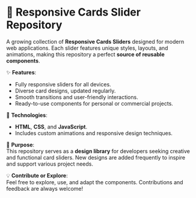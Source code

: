# 📂 Responsive Cards Slider Repository  

A growing collection of **Responsive Cards Sliders** designed for modern web applications. Each slider features unique styles, layouts, and animations, making this repository a perfect **source of reusable components**.  

✨ **Features**:  
- Fully responsive sliders for all devices.  
- Diverse card designs, updated regularly.  
- Smooth transitions and user-friendly interactions.  
- Ready-to-use components for personal or commercial projects.  

🔧 **Technologies**:  
- **HTML**, **CSS**, and **JavaScript**.  
- Includes custom animations and responsive design techniques.  

🚀 **Purpose**:  
This repository serves as a **design library** for developers seeking creative and functional card sliders. New designs are added frequently to inspire and support various project needs.  

💡 **Contribute or Explore**:  
Feel free to explore, use, and adapt the components. Contributions and feedback are always welcome!  
